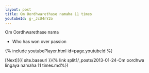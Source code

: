 ```yaml
---
layout: post
title: Om Oordhwarethase namaha 11 times
youtubeId: g-_JcU4nY2o
---
```

 
 
Om Oordhwarethase nama 
 
 -  Who has won over passion 
 
  
 
  
 
 
 
 
 
 


{% include youtubePlayer.html id=page.youtubeId %}
 
[Next]({{ site.baseurl }}{% link  split1/_posts/2013-01-24-Om oordhwa lingaya namaha 11 times.md%})
 
